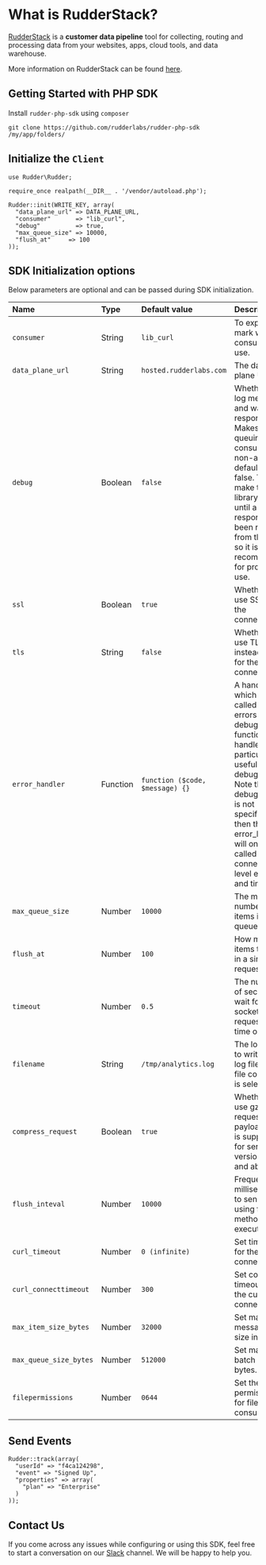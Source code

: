 # What is RudderStack?

[RudderStack](https://rudderstack.com/) is a **customer data pipeline** tool for collecting, routing and processing data
from your websites, apps, cloud tools, and data warehouse.

More information on RudderStack can be found [here](https://github.com/rudderlabs/rudder-server).

## Getting Started with PHP SDK

Install `rudder-php-sdk` using `composer`
```
git clone https://github.com/rudderlabs/rudder-php-sdk /my/app/folders/
```

## Initialize the ```Client```

```
use Rudder\Rudder;

require_once realpath(__DIR__ . '/vendor/autoload.php');

Rudder::init(WRITE_KEY, array(
  "data_plane_url" => DATA_PLANE_URL,
  "consumer"       => "lib_curl",
  "debug"          => true,
  "max_queue_size" => 10000,
  "flush_at"     => 100
));
```

## SDK Initialization options

Below parameters are optional and can be passed during SDK initialization.

| Name                    | Type     | Default value                   | Description                                                                                                                                                                                                                                                 |
|:------------------------|:---------|:--------------------------------|:------------------------------------------------------------------------------------------------------------------------------------------------------------------------------------------------------------------------------------------------------------|
| `consumer`              | String   | `lib_curl`                      | To explicitly mark which consumer to use.                                                                                                                                                                                                                   |
| `data_plane_url`        | String   | `hosted.rudderlabs.com`         | The data plane URL.                                                                                                                                                                                                                                         |
| `debug`                 | Boolean  | `false`                         | Whether to log messages and wait for a response. Makes any queuing consumers non-async, defaults to false. This will make the library block until a response has been received from the API, so it is not recommended for production use.                   |
| `ssl`                   | Boolean  | `true`                          | Whether to use SSL for the connection.                                                                                                                                                                                                                      |
| `tls`                   | String   | `false`                         | Whether to use TLS instead of SSL for the socket connection.                                                                                                                                                                                                |
| `error_handler`         | Function | `function ($code, $message) {}` | A handler which will be called on errors to aid in debugging. A function to handle errors, particularly useful for debugging. Note that if debug mode is not specified, then the error_handler will only be called on connection level errors and timeouts. |
| `max_queue_size`        | Number   | `10000`                         | The max number of items in the queue            .                                                                                                                                                                                                           |
| `flush_at`              | Number   | `100`                           | How many items to send in a single curl request        .                                                                                                                                                                                                    |
| `timeout`               | Number   | `0.5`                           | The number of seconds to wait for the socket request to time out    .                                                                                                                                                                                       |
| `filename`              | String   | `/tmp/analytics.log`            | The location to write the log file when file consumer is selected.                                                                                                                                                                                          |
| `compress_request`      | Boolean  | `true`                          | Whether to use gzipped request payloads. This is supported for server versions 1.4.0 and above.                                                                                                                                                             |
| `flush_inteval`         | Number   | `10000`                         | Frequency in milliseconds to send data using flush method execution.                                                                                                                                                                                        |
| `curl_timeout`          | Number   | `0 (infinite)`                  | Set timeout for the curl connections.                                                                                                                                                                                                                       |
| `curl_connecttimeout`   | Number   | `300`                           | Set connect timeout for the curl connections.                                                                                                                                                                                                               |
| `max_item_size_bytes`   | Number   | `32000`                         | Set maximum message item size in bytes.                                                                                                                                                                                                                     |
| `max_queue_size_bytes`  | Number   | `512000`                        | Set maximum batch size in bytes.                                                                                                                                                                                                                            |
| `filepermissions`       | Number   | `0644`                          | Set the file permissions for file consumer.                                                                                                                                                                                                                 |


## Send Events

```
Rudder::track(array(
  "userId" => "f4ca124298",
  "event" => "Signed Up",
  "properties" => array(
    "plan" => "Enterprise"
  )
));
```

## Contact Us

If you come across any issues while configuring or using this SDK, feel free to start a conversation on our
[Slack](https://resources.rudderstack.com/join-rudderstack-slack) channel. We will be happy to help you.
